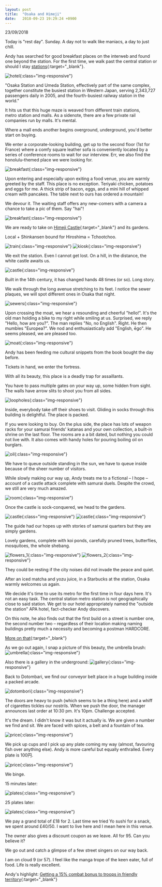 ```yaml
---
layout: post
title:  "Osaka and Himeji"
date:   2018-09-23 19:29:24 +0900
---
```


23/09/2018

Today is "rest day". Sunday. A day not to walk like maniacs, a day to just chill.

Andy has searched for good breakfast places on the interweb and found one beyond the station.
For the first time, we walk past the central station or should I stay [stations](https://en.wikipedia.org/wiki/%C5%8Csaka_Station){:target="_blank"}.

![hotel]({{site.baseurl}}assets/File77.jpg){:class="img-responsive"}

"Osaka Station and Umeda Station, effectively part of the same complex, together constitute the busiest station in Western Japan, serving 2,343,727 passengers daily in 2005, and the fourth-busiest railway station in the world."

It hits us that this huge maze is weaved from different train stations, metro station and malls. 
As a sidenote, there are a few private rail companies run by malls. It's mental.

Where a mall ends another begins overground, underground, you'd better start on buying.

We enter a corporate-looking building, get up to the second floor (1st for France) where a comfy square leather sofa is conveniently located by a series of conference rooms to wait for our interview. Err, we also find the honolulu-themed place we were looking for.

![breakfast]({{site.baseurl}}assets/File80.jpg){:class="img-responsive"}

Upon entering and especially upon exiting a food venue, you are warmly greeted by the staff.
This place is no exception. Teriyaki chicken, potatoes and eggs for me. A thick strip of bacon, eggs, and a mini hill of whipped cream with pancakes. The table next to ours has ordered a mountain!

We devour it. The waiting staff offers any new-comers with a camera a chance to take a pic of them. Say "hai"!

![breakfast]({{site.baseurl}}assets/File78.jpg){:class="img-responsive"}

We are ready to take on [Himeji Castle](https://en.wikipedia.org/wiki/Himeji_Castle){:target="_blank"} and its gardens.

Local + Shinkansen bound for Hiroshima = Tchootchoo.

![train]({{site.baseurl}}assets/File79.jpg){:class="img-responsive"}
![kiosk]({{site.baseurl}}assets/File81.jpg){:class="img-responsive"}

We exit the station. Even I cannot get lost. On a hill, in the distance, the white castle awaits us.

![castle]({{site.baseurl}}assets/File83.jpg){:class="img-responsive"}

Built in the 14th century, it has changed hands 48 times (or so). Long story.

We walk through the long avenue stretching to its feet. I notice the sewer plaques, we will spot different ones in Osaka that night.

![sewers]({{site.baseurl}}assets/File84.jpg){:class="img-responsive"}

Upon crossing the moat, we hear a resounding and cheerful "hello!". It's the old man holding a bike to my right while smiling at us. Surprised, we reply "Hello, how are you?".
The man replies "No, no English". Right. He then mumbles "Europea?". We nod and enthusiastically add "English, ēgo". He seems pleased, we are pleased too.

![moat]({{site.baseurl}}assets/File85.jpg){:class="img-responsive"}

Andy has been feeding me cultural snippets from the book bought the day before.

Tickets in hand, we enter the fortress. 

With all its beauty, this place is a deadly trap for assaillants.

You have to pass multiple gates on your way up, some hidden from sight. 
The walls have arrow slits to shoot you from all sides.

![loopholes]({{site.baseurl}}assets/File86.jpg){:class="img-responsive"}

Inside, everybody take off their shoes to visit. Gliding in socks through this building is delightful.
The place is packed.

If you were looking to buy. On the plus side, the place has lots of weapon racks for your samurai friends' katanas and your own collection, a built-in shrine on the last floor. The rooms are a a bit dated, but nothing you could not live with. It also comes with handy holes for pouring boiling oil on burglars.

![oil]({{site.baseurl}}assets/File87.jpg){:class="img-responsive"}

We have to queue outside standing in the sun, we have to queue inside because of the sheer number of visitors.

While slowly making our way up, Andy treats me to a fictional – I hope – account of a castle attack complete with samurai duels. Despite the crowd, we still are very much amazed. 

![room]({{site.baseurl}}assets/File87_2.jpg){:class="img-responsive"}

Once the castle is sock-conquered, we head to the gardens.

![castle]({{site.baseurl}}assets/File88.jpg){:class="img-responsive"}
![castle]({{site.baseurl}}assets/File89.jpg){:class="img-responsive"}

The guide had our hopes up with stories of samurai quarters but they are simply gardens.

Lovely gardens, complete with koi ponds, carefully pruned trees, butterflies, mosquitoes, the whole shebang.

![flowers_1]({{site.baseurl}}assets/File90.jpg){:class="img-responsive"}
![flowers_2]({{site.baseurl}}assets/File91.jpg){:class="img-responsive"}

They could be resting if the city noises did not invade the peace and quiet.

After an iced matcha and yozu juice, in a Starbucks at the station, Osaka warmly welcomes us again.

We decide it's time to use its metro for the first time in four days here.
It's not an easy task. The central station metro station is not geographically close to said station.
We get to our hotel appropriately named the "outside the station" APA hotel, fact-checker Andy discovers.

On this note, he also finds out that the first build on a street is number one, the second number two – regardless of their location making naming buildings pretty much a necessity and becoming a postman HARDCORE.

[More on that](https://sivers.org/jadr){:target="_blank"}

As we go out again, I snap a picture of this beauty, the umbrella brush:
![umbrella]({{site.baseurl}}assets/File92.jpg){:class="img-responsive"}

Also there is a gallery in the underground:
![gallery]({{site.baseurl}}assets/File93.jpg){:class="img-responsive"}

Back to Dotombari, we find our conveyor belt place in a huge building inside a packed arcade.

![dotombori]({{site.baseurl}}assets/File94.jpg){:class="img-responsive"}

The doors are heavy to push (which seems to be a thing here) and a whiff of cigarettes tickles our nostrils.
When we push the door, the manager announces last order at 10:30 pm. It's 10pm. Challenge accepted.

It's the dream. I didn't know it was but it actually is. We are given a number we find and sit.
We are faced with spices, a belt and a fountain of tea. 

![price]({{site.baseurl}}assets/File96.jpg){:class="img-responsive"}

We pick up cups and I pick up any plate coming my way (almost, favouring fish over anything else). Andy is more careful but equally enthralled. Every plate is 100円.

![price]({{site.baseurl}}assets/File95.jpg){:class="img-responsive"}

We binge.

15 minutes later:

![plates]({{site.baseurl}}assets/File97.jpg){:class="img-responsive"}

25 plates later:

![plates]({{site.baseurl}}assets/File98.jpg){:class="img-responsive"}

We pay a grand total of £18 for 2. Last time we tried Yo sushi for a snack, we spent around £40/50.
I want to live here and I mean here in this venue.

The owner also gives a discount coupon as we leave. All for 95. Can you believe it?

We go out and catch a glimpse of a few street singers on our way back.

I am on cloud 9 (or 57). I feel like the manga trope of the keen eater, full of food.
Life is really excellent.

Andy's highlight: [Getting a 15% combat bonus to troops in friendly territory](http://civilization.wikia.com/wiki/Himeji_Castle_(Civ5)#Game_Info){:target="_blank"}


